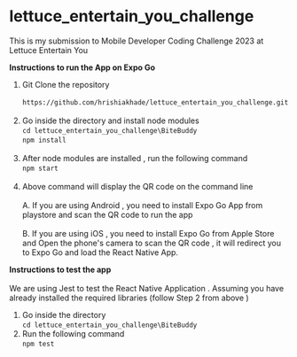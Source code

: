 # lettuce_entertain_you_challenge
This is my submission to Mobile Developer Coding Challenge 2023 at Lettuce Entertain You

**Instructions to run the App on Expo Go**

1. Git Clone the repository  
``` https://github.com/hrishiakhade/lettuce_entertain_you_challenge.git```  <br /><br />
2. Go inside the directory and install node modules  
``` cd lettuce_entertain_you_challenge\BiteBuddy ```  
``` npm install ```    <br /><br />
3. After node modules are installed , run the following command  
``` npm start ```  <br /><br />
4. Above command will display the QR code on the command line   <br /><br />
    A. If you are using Android , you need to install Expo Go App from playstore and scan the QR code to run the app  <br /><br />
    B. If you are using iOS , you need to install Expo Go from Apple Store and Open the phone's camera to scan the QR code , it will redirect you to Expo Go and load the React Native App. 
    
**Instructions to test the app**<br /><br />
We are using Jest to test the React Native Application . Assuming you have already installed the required libraries (follow Step 2 from above )  

1. Go inside the directory   
``` cd lettuce_entertain_you_challenge\BiteBuddy ```  
2. Run the following command  
``` npm test ```
